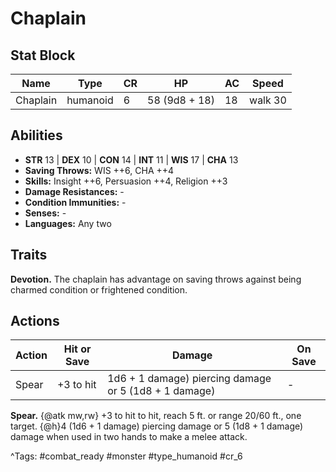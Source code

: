 # Chaplain

## Stat Block

| Name | Type | CR | HP | AC | Speed |
|------|------|----|----|----|-------|
| Chaplain | humanoid | 6 | 58 (9d8 + 18) | 18 | walk 30 |

## Abilities

- **STR** 13 | **DEX** 10 | **CON** 14 | **INT** 11 | **WIS** 17 | **CHA** 13
- **Saving Throws:** WIS ++6, CHA ++4  
- **Skills:** Insight ++6, Persuasion ++4, Religion ++3  
- **Damage Resistances:** -  
- **Condition Immunities:** -  
- **Senses:** -  
- **Languages:** Any two

## Traits

**Devotion.** The chaplain has advantage on saving throws against being charmed condition or frightened condition.


## Actions

| Action | Hit or Save | Damage | On Save |
|--------|--------------|--------|----------|
| Spear | +3 to hit | 1d6 + 1 damage) piercing damage or 5 (1d8 + 1 damage) | - |

**Spear.** {@atk mw,rw} +3 to hit to hit, reach 5 ft. or range 20/60 ft., one target. {@h}4 (1d6 + 1 damage) piercing damage or 5 (1d8 + 1 damage) damage when used in two hands to make a melee attack.


^Tags: #combat_ready #monster #type_humanoid #cr_6